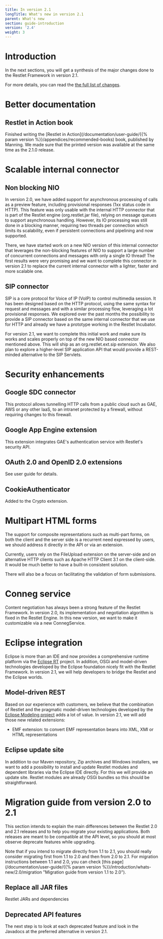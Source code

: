 ```yaml
---
title: In version 2.1
longTitle: What's new in version 2.1
parent: What's new
section: guide-introduction
version: '2.4'
weight: 3
---
```

# Introduction

In the next sections, you will get a synthesis of the major changes done
to the Restlet Framework in version 2.1.

For more details, you can read the [the full list of changes](/documentation/2.1/changelog).

# Better documentation

## Restlet in Action book

Finished writing the [Restlet in Action](/documentation/user-guide/{{% param version %}}/appendices/recommended-books)
book, published by Manning. We made sure that the printed version was
available at the same time as the 2.1.0 release.

# Scalable internal connector

## Non blocking NIO

In version 2.0, we have added support for asynchronous processing of
calls as a preview feature, including provisional responses (1xx status code
in HTTP). This feature was only usable with the internal HTTP connector
that is part of the Restlet engine (org.restlet.jar file), relying on
message queues to support asynchronous handling. However, its IO
processing was still done in a blocking manner, requiring two threads
per connection which limits its scalability, even if persistent
connections and pipelining and now supported.

There, we have started work on a new NIO version of this internal
connector that leverages the non-blocking features of NIO to support a large
number of concurrent connections and messages with only a single IO thread! The
first results were very promising and we want to complete this connector
in version 2.1 to replace the current internal connector with a lighter,
faster and more scalable one.

## SIP connector

SIP is a core protocol for Voice of IP (VoIP) to control multimedia
session. It has been designed based on the HTTP protocol, using the same
syntax for request and messages and with a similar processing flow,
leveraging a lot provisional responses. We explored over the past months
the possibility to provide a SIP connector based on the same internal
connector that we use for HTTP and already we
have a prototype working in the Restlet Incubator.

For version 2.1, we want to complete this initial work and make sure its
works and scales properly on top of the new NIO based connector
mentioned above. This will ship as an org.restlet.ext.sip extension. We
also plan to explore a higher-level SIP application API that would
provide a  REST-minded alternative to the SIP Servlets.

# Security enhancements

## Google SDC connector

This protocol allows tunnelling HTTP calls from a public cloud such as
GAE, AWS or any other IaaS, to an intranet protected by a firewall,
without requiring changes to this firewall.

## Google App Engine extension

This extension integrates GAE's authentication service with Restlet's
security API.

## OAuth 2.0 and OpenID 2.0 extensions

See user guide for details.

## CookieAuthenticator

Added to the Crypto extension.

# Multipart HTML forms

The support for composite representations such as multi-part forms, on
both the client and the server side is a recurrent need expressed by
users, we should address it directly in the API or via an extension.

Currently, users rely on the FileUpload extension on the server-side and
on alternative HTTP clients such as Apache HTTP Client 3.1 on the
client-side. It would be much better to have a built-in consistent
solution.

There will also be a focus on facilitating the validation of form
submissions.

# Conneg service

Content negotiation has always been a strong feature of the Restlet
Framework. In version 2.0, its implementation and negotiation algorithm
is fixed in the Restlet Engine. In this new version, we want to make it
customizable via a new ConnegService.

# Eclipse integration

Eclipse is more than an IDE and now provides a comprehensive runtime
platform via the [Eclipse RT](http://www.eclipse.org/rt/)
project. In addition, OSGi and model-driven technologies developed by
the Eclipse foundation nicely fit with the Restlet Framework. In version
2.1, we will help developers to bridge the Restlet and the Eclipse
worlds.

## Model-driven REST

Based on our experience with customers, we believe that the combination
of Restlet and the pragmatic model-driven technologies developed by the
[Eclipse Modeling project](http://www.eclipse.org/modeling/)
adds a lot of value. In version 2.1, we will add those new related
extensions:

- EMF extension: to convert EMF representation beans into XML, XMI or HTML
  representations

## Eclipse update site

In addition to our Maven repository, Zip archives and Windows
installers, we want to add a possibility to install and update Restlet
modules and dependent libraries via the Eclipse IDE directly. For this
we will provide an update site. Restlet modules are already OSGi bundles
so this should be straightforward.

# Migration guide from version 2.0 to 2.1

This section intends to explain the main differences between the Restlet
2.0 and 2.1 releases and to help you migrate your existing applications.
Both releases are meant to be compatible at the API level, so you should
at most observe deprecate features while upgrading.

Note that if you intend to migrate directly from 1.1 to 2.1, you should
really consider migrating first from 1.1 to 2.0 and then from 2.0 to
2.1. For migration instructions between 1.1 and 2.0, you can check [this
page](/documentation/user-guide/{{% param version %}}/introduction/whats-new/2.0/migration "Migration guide from version 1.1 to 2.0").

## Replace all JAR files

Restlet JARs and dependencies

## Deprecated API features

The next step is to look at each deprecated feature and look in the
Javadocs at the preferred alternative in version 2.1.
